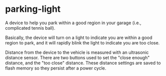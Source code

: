 # parking-light

A device to help you park within a good region in your garage (i.e., complicated tennis ball).

Basically, the device will turn on a light to indicate you are within a good region to park, and it will rapidly blink the light to indicate you are too close.

Distance from the device to the vehicle is measured with an ultrasonic distance sensor. There are two buttons used to set the "close enough" distance, and the "too close" distance. These distance settings are saved to flash memory so they persist after a power cycle.
